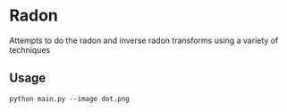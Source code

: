 # Radon
Attempts to do the radon and inverse radon transforms using a variety of techniques

## Usage
```
python main.py --image dot.png
```
